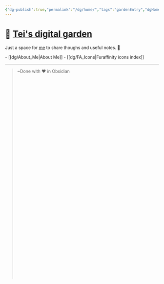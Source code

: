 ```yaml
---
{"dg-publish":true,"permalink":"/dg/home/","tags":"gardenEntry","dgHomeLink":false,"dgPassFrontmatter":false}
---
```



# 🌱 [Tei's digital garden](https://teijuan.netlify.app)
Just a space for [me](https://tei-juan.carrd.co) to share thoughs and useful notes. 🌿

\- [[dg/About_Me|About Me]]
\- [[dg/FA_Icons|Furaffinity icons index]]
____

> \~Done with ❤️ in Obsidian
> <svg version="1.1" xmlns="http://www.w3.org/2000/svg" viewBox="0 0 556 803" width="556" height="803">
  <!-- svg-source:excalidraw -->
  
  <defs>
    <style>
      @font-face {
        font-family: "Virgil";
        src: url("https://excalidraw.com/Virgil.woff2");
      }
      @font-face {
        font-family: "Cascadia";
        src: url("https://excalidraw.com/Cascadia.woff2");
      }
    </style>
  </defs>
  <g stroke-linecap="round"><g transform="translate(50 354) rotate(0 228 47.5)" fill-rule="evenodd"><path d="M0 0 L95 -190 L323 -304 L456 -114 L380 342 L342 399 L133 323 L0 0" stroke="none" stroke-width="0" fill="#34208c" fill-rule="evenodd"/><path d="M0 0 C27.39 -54.77, 54.77 -109.54, 95 -190 M0 0 C26.71 -53.41, 53.41 -106.83, 95 -190 M95 -190 C184.79 -234.89, 274.58 -279.79, 323 -304 M95 -190 C149.41 -217.2, 203.82 -244.41, 323 -304 M323 -304 C371.54 -234.66, 420.08 -165.31, 456 -114 M323 -304 C349.9 -265.57, 376.8 -227.14, 456 -114 M456 -114 C426.27 64.41, 396.53 242.82, 380 342 M456 -114 C439.95 -17.73, 423.91 78.55, 380 342 M380 342 C366.57 362.14, 353.15 382.28, 342 399 M380 342 C370.83 355.75, 361.67 369.5, 342 399 M342 399 C275.76 374.91, 209.52 350.83, 133 323 M342 399 C297.73 382.9, 253.46 366.8, 133 323 M133 323 C102.89 249.87, 72.78 176.75, 0 0 M133 323 C80.94 196.56, 28.87 70.12, 0 0 M0 0 C0 0, 0 0, 0 0 M0 0 C0 0, 0 0, 0 0" stroke="transparent" stroke-width="0.5" fill="none"/></g></g><g stroke-linecap="round"><g transform="translate(392 753) rotate(0 -57 -304)" fill-rule="evenodd"><path d="M0 0 L-228 -456 L-38 -608 L114 -513 L38 -57 L0 0" stroke="none" stroke-width="0" fill="#8b78de" fill-rule="evenodd"/><path d="M0 0 C-82.81 -165.62, -165.62 -331.23, -228 -456 M0 0 C-74.55 -149.11, -149.11 -298.22, -228 -456 M-228 -456 C-161.84 -508.93, -95.68 -561.85, -38 -608 M-228 -456 C-175.68 -497.85, -123.36 -539.71, -38 -608 M-38 -608 C17.08 -573.57, 72.17 -539.15, 114 -513 M-38 -608 C5.61 -580.74, 49.22 -553.49, 114 -513 M114 -513 C98.58 -420.48, 83.16 -327.96, 38 -57 M114 -513 C97.38 -413.25, 80.75 -313.5, 38 -57 M38 -57 C23.37 -35.05, 8.74 -13.11, 0 0 M38 -57 C29.2 -43.8, 20.4 -30.6, 0 0 M0 0 C0 0, 0 0, 0 0 M0 0 C0 0, 0 0, 0 0" stroke="transparent" stroke-width="0.5" fill="none"/></g></g><g stroke-linecap="round"><g transform="translate(354 145) rotate(0 76 0)" fill-rule="evenodd"><path d="M0 0 L19 -95 L152 95 L0 0" stroke="none" stroke-width="0" fill="#af9ff4" fill-rule="evenodd"/><path d="M0 0 C3.94 -19.69, 7.88 -39.38, 19 -95 M0 0 C6.73 -33.67, 13.47 -67.34, 19 -95 M19 -95 C48.3 -53.14, 77.6 -11.28, 152 95 M19 -95 C58.62 -38.4, 98.23 18.19, 152 95 M152 95 C109.84 68.65, 67.69 42.31, 0 0 M152 95 C95.41 59.63, 38.81 24.26, 0 0 M0 0 C0 0, 0 0, 0 0 M0 0 C0 0, 0 0, 0 0" stroke="transparent" stroke-width="0.5" fill="none"/></g></g><g stroke-linecap="round"><g transform="translate(164 297) rotate(0 104.5 104.5)" fill-rule="evenodd"><path d="M0 0 L-19 -133 L209 -247 L190 -152 L0 0 L19 380 L228 456 L0 0" stroke="none" stroke-width="0" fill="#4a37a0" fill-rule="evenodd"/><path d="M0 0 C-4.35 -30.42, -8.69 -60.85, -19 -133 M0 0 C-5.48 -38.35, -10.96 -76.7, -19 -133 M-19 -133 C53.13 -169.06, 125.25 -205.13, 209 -247 M-19 -133 C35.92 -160.46, 90.83 -187.92, 209 -247 M209 -247 C202.96 -216.78, 196.91 -186.56, 190 -152 M209 -247 C203.3 -218.52, 197.61 -190.05, 190 -152 M190 -152 C128.28 -102.62, 66.56 -53.25, 0 0 M190 -152 C127.62 -102.1, 65.25 -52.2, 0 0 M0 0 C6.57 131.35, 13.14 262.71, 19 380 M0 0 C5.58 111.56, 11.16 223.12, 19 380 M19 380 C84.63 403.86, 150.26 427.73, 228 456 M19 380 C94.25 407.36, 169.5 434.73, 228 456 M228 456 C160.97 321.94, 93.94 187.88, 0 0 M228 456 C140.57 281.14, 53.14 106.28, 0 0 M0 0 C0 0, 0 0, 0 0 M0 0 C0 0, 0 0, 0 0" stroke="transparent" stroke-width="0.5" fill="none"/></g></g></svg>